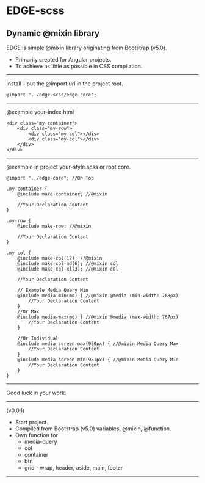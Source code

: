 # EDGE-scss

Dynamic @mixin library
---

EDGE is simple @mixin library originating from Bootstrap (v5.0).

- Primarily created for Angular projects. 
- To achieve as little as possible in CSS compilation.

---

Install - put the @import url in the project root. 

    @import "../edge-scss/edge-core"; 

---

@example your-index.html

    <div class="my-container">
        <div class="my-row">
            <div class="my-col"></div>
            <div class="my-col"></div>
        </div>
    </div>

---

@example in project your-style.scss or root core.

    @import "../edge-core"; //On Top

    .my-container {
        @include make-container; //@mixin

        //Your Declaration Content
    }

    .my-row {
        @include make-row; //@mixin

        //Your Declaration Content
    }
    
    .my-col {
        @include make-col(12); //@mixin
        @include make-col-md(6); //@mixin col 
        @include make-col-xl(3); //@mixin col

        //Your Declaration Content

        // Example Media Query Min
        @include media-min(md) { //@mixin @media (min-width: 768px)
            //Your Declaration Content
        }
        //Or Max
        @include media-max(md) { //@mixin @media (max-width: 767px)
            //Your Declaration Content
        }

        //Or Individual
        @include media-screen-max(950px) { //@mixin Media Query Max
            //Your Declaration Content
        }
        @include media-screen-min(951px) { //@mixin Media Query Min
            //Your Declaration Content
        }
    }

---

Good luck in your work.

---

(v0.0.1)

- Start project.
- Compiled from Bootstrap (v5.0) variables, @mixin, @function.
- Own function for
    - media-query 
    - col
    - container
    - btn
    - grid - wrap, header, aside, main, footer
---
